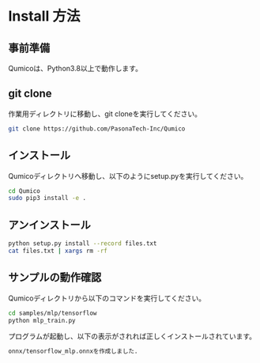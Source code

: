 # Install 方法

## 事前準備

Qumicoは、Python3.8以上で動作します。

## git clone

作業用ディレクトリに移動し、git cloneを実行してください。
```sh
git clone https://github.com/PasonaTech-Inc/Qumico
```

## インストール

Qumicoディレクトリへ移動し、以下のようにsetup.pyを実行してください。

```sh
cd Qumico
sudo pip3 install -e .　
```

##  アンインストール

```sh
python setup.py install --record files.txt
cat files.txt | xargs rm -rf
```

## サンプルの動作確認
Qumicoディレクトリから以下のコマンドを実行してください。

```sh
cd samples/mlp/tensorflow
python mlp_train.py 
```
プログラムが起動し、以下の表示がされれば正しくインストールされています。

```sh
onnx/tensorflow_mlp.onnxを作成しました.
```